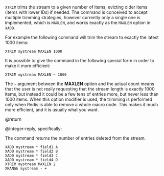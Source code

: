 `XTRIM` trims the stream to a given number of items, evicting older items
(items with lower IDs) if needed. The command is conceived to accept multiple
trimming strategies, however currently only a single one is implemented,
which is `MAXLEN`, and works exactly as the `MAXLEN` option in `XADD`.

For example the following command will trim the stream to exactly
the latest 1000 items:

```
XTRIM mystream MAXLEN 1000
```

It is possible to give the command in the following special form in
order to make it more efficient:

```
XTRIM mystream MAXLEN ~ 1000
```

The `~` argument between the **MAXLEN** option and the actual count means that
the user is not really requesting that the stream length is exactly 1000 items,
but instead it could be a few tens of entries more, but never less than 1000
items. When this option modifier is used, the trimming is performed only when
Redis is able to remove a whole macro node. This makes it much more efficient,
and it is usually what you want.

@return

@integer-reply, specifically:

The command returns the number of entries deleted from the stream.

```cli
XADD mystream * field1 A
XADD mystream * field2 B
XADD mystream * field3 C
XADD mystream * field4 D
XTRIM mystream MAXLEN 2
XRANGE mystream - +
```
